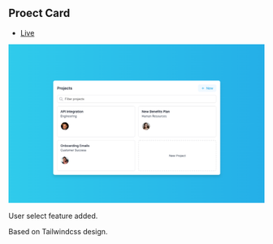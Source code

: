 ## Proect Card

- [Live](https://hakangundogdu.github.io/project-card/)

<a href="https://hakangundogdu.github.io/project-card/">![NWS](https://github.com/hakangundogdu/project-card/raw/master/src/images/project-card.png)</a>

User select feature added.

Based on Tailwindcss design.
